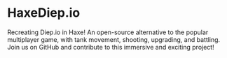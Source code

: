 # HaxeDiep.io
Recreating Diep.io in Haxe! An open-source alternative to the popular multiplayer game, with tank movement, shooting, upgrading, and battling. Join us on GitHub and contribute to this immersive and exciting project!
